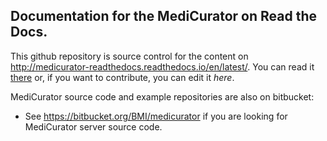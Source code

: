 ## Documentation for the MediCurator on Read the Docs.

This github repository is source control for the content on http://medicurator-readthedocs.readthedocs.io/en/latest/.  You can read it [there](http://medicurator.readthedocs.io/en/latest) or, if you want to contribute, you can edit it *here*.

MediCurator source code and example repositories are also on bitbucket:
* See https://bitbucket.org/BMI/medicurator if you are looking for MediCurator server source code.

